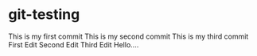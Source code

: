 # git-testing

This is my first commit
This is my second commit
This is my third commit
First Edit
Second Edit
Third Edit
Hello....